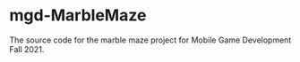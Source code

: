 # mgd-MarbleMaze
The source code for the marble maze project for Mobile Game Development Fall 2021.
